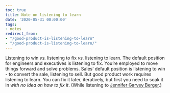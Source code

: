 ```yaml
---
toc: true
title: Note on listening to learn
date: '2020-05-31 00:00:00'
tags:
- notes
redirect_from:
- "/good-product-is-listening-to-learn"
- "/good-product-is-listening-to-learn/"
---
```


Listening to win _vs._ listening to fix _vs._ listening to learn. The default position for engineers and executives is listening to fix. You’re employed to move things forward and solve problems. Sales’ default position is listening to win - to convert the sale, listening to sell. But good product work requires listening to learn. You can fix it later, iteratively, but first you need to soak it in _with no idea on how to fix it_. (While listening to [Jennifer Garvey Berger](https://fs.blog/knowledge-project/jennifer-garvey-berger-2/).)

